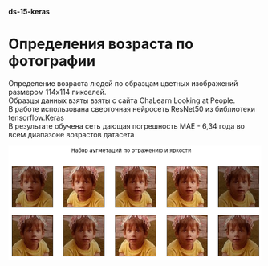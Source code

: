 **ds-15-keras**
# Определения возраста по фотографии

Определение возраста людей по образцам цветных изображений размером 114x114 пикселей.\
Образцы данных взяты взяты с сайта ChaLearn Looking at People.\
В работе использована сверточная нейросеть ResNet50 из библиотеки tensorflow.Keras\
В результате обучена сеть дающая погрешность MAE - 6,34 года во всем диапазоне возрастов датасета

![](/media/ds-15-01.png '')
